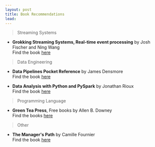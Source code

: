 ```yaml
---
layout: post
title: Book Recommendations
lead: 
---
```



> Streaming Systems

* **Grokking Streaming Systems, Real-time event processing** by Josh Fischer and Ning Wang  
Find the book [here](https://www.manning.com/books/grokking-streaming-systems)

> Data Engineering

* **Data Pipelines Pocket Reference** by James Densmore  
Find the book [here](https://www.oreilly.com/library/view/data-pipelines-pocket/9781492087823/)

* **Data Analysis with Python and PySpark** by Jonathan Rioux  
Find the book [here](https://www.manning.com/books/data-analysis-with-python-and-pyspark)

> Programming Language

* **Green Tea Press**, Free books by Allen B. Downey  
  Find the books [here](https://greenteapress.com/wp/)

> Other

* **The Manager's Path** by Camille Fournier  
  Find the book [here](https://www.oreilly.com/library/view/the-managers-path/9781491973882/)
